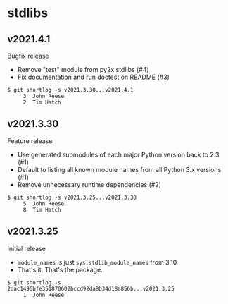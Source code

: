 stdlibs
=======

v2021.4.1
---------

Bugfix release

* Remove "test" module from py2x stdlibs (#4)
* Fix documentation and run doctest on README (#3)

```
$ git shortlog -s v2021.3.30...v2021.4.1
     3	John Reese
     2	Tim Hatch
```


v2021.3.30
----------

Feature release

* Use generated submodules of each major Python version back to 2.3 (#1)
* Default to listing all known module names from all Python 3.x versions (#1)
* Remove unnecessary runtime dependencies (#2)

```
$ git shortlog -s v2021.3.25...v2021.3.30
     5	John Reese
     8	Tim Hatch
```


v2021.3.25
----------

Initial release

* `module_names` is just `sys.stdlib_module_names` from 3.10
* That's it. That's the package.

```
$ git shortlog -s 2dac1496bfe351870602bccd92da8b34d18a856b...v2021.3.25
     1	John Reese
```

